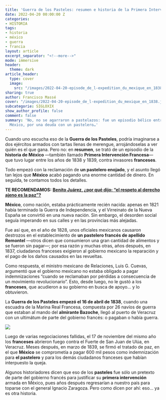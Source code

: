 ```yaml
---
title: 'Guerra de los Pasteles: resumen e historia de la Primera Intervención Francesa'
date: 2022-04-20 00:00:00 Z
categories:
- HISTORIA
tags:
- historia
- méxico
- guerra
- francia
layout: article
excerpt_separator: "<!--more-->"
mode: immersive
header:
  theme: dark
article_header:
  type: cover
  image:
    src: "/images/2022-04-20-episode_de_l-expedition_du_mexique_en_1838.jpeg"
sharing: true
author: Francisco Massé
cover: "/images/2022-04-20-episode_de_l-expedition_du_mexique_en_1838.jpeg"
subcategorie: SIGLOXIX
show_author_profile: false
comment: false
summary: 'No, no se agarraron a pastelazos: fue un episodio bélico entre Francia y
  México, por una deuda con un pastelero…'
---
```


Cuando uno escucha eso de la **Guerra de los Pasteles**, podría imaginarse a dos ejércitos armados con tartas llenas de merengue, arrojándoselas a ver quién es el que gana. Pero no: en **resumen**, se trató de un episodio de la **historia de México** —también llamado **Primera Intervención Francesa**— que tuvo lugar entre los años de 1838 y 1839, contra invasores **franceses**.

Todo empezó con la reclamación de **un pastelero enojado**, y el asunto llegó tan lejos que **México** acabó pagando una enorme cantidad de dinero. En seguida, te contamos todos los detalles.

**TE RECOMENDAMOS:** [**Benito Juárez, ¿por qué dijo: “el respeto al derecho ajeno es la paz”?**](https://blog.tonoysumariachi.com/historia/2022/12/01/benito-juarez-por-que-dijo-el-respeto-al-derecho-ajeno-es-la-paz.html)

**México**, como nación, estaba prácticamente recién nacida: apenas en 1821 había terminado la Guerra de Independencia, y el Virreinato de la Nueva España se convirtió en una nueva nación. Sin embargo, el desorden social seguía imperando en sus calles y en las provincias más alejadas.

Fue así que, en el año de 1828, unos oficiales mexicanos causaron destrozos en el establecimiento de **un pastelero francés de apellido Remontel** —otros dicen que consumieron una gran cantidad de alimentos y se fueron sin pagar—; por esa razón y muchas otras, años después, en 1837, ciudadanos franceses exigieron al gobierno mexicano la reparación y el pago de los daños causados en las revueltas.

Como respuesta, el ministro mexicano de Relaciones, Luis G. Cuevas, argumentó que el gobierno mexicano no estaba obligado a pagar indemnizaciones “cuando se reclamaban por pérdidas a consecuencia de un movimiento revolucionario”. Esto, desde luego, no le gustó a los **franceses**, que acudieron a su gobierno en busca de apoyo… y lo obtuvieron.

La **Guerra de los Pasteles empezó el 16 de abril de 1838**, cuando una escuadra de la Marina Real Francesa, compuesta por 26 navíos de guerra que estaban al mando del **almirante Bazoche**, llegó al puerto de Veracruz con un ultimátum de parte del gobierno francés: o pagaban o había guerra.

![](https://upload.wikimedia.org/wikipedia/commons/thumb/6/64/%C3%89pisode_de_l%27exp%C3%A9dition_du_Mexique_en_1838.jpg/1024px-%C3%89pisode_de_l%27exp%C3%A9dition_du_Mexique_en_1838.jpg)

Luego de varias negociaciones fallidas, el 17 de noviembre del mismo año los **franceses** abrieron fuego contra el Fuerte de San Juan de Ulúa, en Veracruz. Meses después, en marzo de 1839, se firmó el tratado de paz, en el que **México** se comprometía a pagar 600 mil pesos como indemnización para **el pastelero** y para los demás ciudadanos franceses que habían interpuesto la queja.

Algunos historiadores dicen que eso de los **pasteles** fue sólo un pretexto de parte del gobierno francés para justificar su **primera intervención** armada en México, pues años después regresarían a nuestro país para toparse con el general Ignacio Zaragoza. Pero como dicen por ahí: eso… ya es otra historia.
